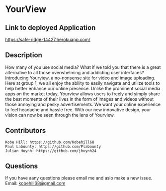 # YourView

## Link to deployed Application
https://safe-ridge-14427.herokuapp.com/

## Description
How many of you use social media? What if we told you that there is a great alternative to all those overwhelming and addicting user interfaces? Introducing Yourview, a no-nonsense site for video and image uploading. Here at group 1, we all enjoy the ability to easily navigate and utilize tools to help better enhance our online presence. Unlike the prominent social media apps on the market today, Yourview allows users to freely and simply share the best moments of their lives in the form of images and videos without those annoying and pesky advertisements. We want your online experience to feel headache and hassle free. With our new innovative design, your vision can now be seen through the lens of Yourview.

## Contributors
    Kobe Hill: https://github.com/Kobehill68
    Paul Labounty: https://github.com/Plabounty
    Julian Huynh: https://github.com/jhuynh24

## Questions
If you have aany questions please email me and aslo make a new issue.
Email: kobehill68@gmail.com